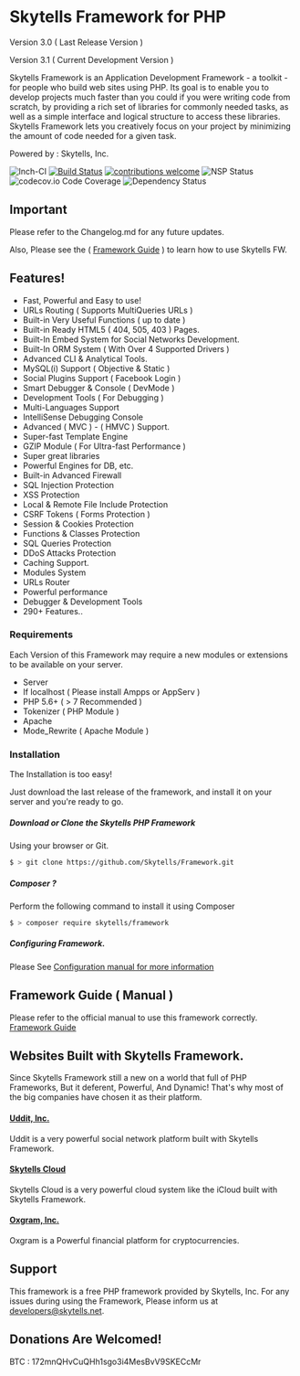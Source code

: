 # Skytells Framework for PHP
Version 3.0 ( Last Release Version )

Version 3.1 ( Current Development Version )

Skytells Framework is an Application Development Framework - a toolkit - for people who build web sites using PHP. Its goal is to enable you to develop projects much faster than you could if you were writing code from scratch, by providing a rich set of libraries for commonly needed tasks, as well as a simple interface and logical structure to access these libraries. Skytells Framework lets you creatively focus on your project by minimizing the amount of code needed for a given task.

Powered by : Skytells, Inc.

![Inch-CI](https://inch-ci.org/assets/badge-example-b71f9e833318f66f64b3f23877113051.svg)  [![Build Status](https://travis-ci.org/dwyl/esta.svg?branch=master)](https://travis-ci.org/) [![contributions welcome](https://img.shields.io/badge/contributions-welcome-brightgreen.svg?style=flat)](https://github.com/Skytells/Framework/issues)
![NSP Status](https://nodesecurity.io/orgs/dwyl/projects/1047e39b-0d4a-45ff-af65-c04afc41fc20/badge) ![codecov.io Code Coverage](https://img.shields.io/codecov/c/github/dwyl/hapi-auth-jwt2.svg?maxAge=2592000)
![Dependency Status](https://david-dm.org/dwyl/esta.svg)

## Important

Please refer to the Changelog.md for any future updates.

Also, Please see the ( <a href='http://developers.skytells.net/framework/'>Framework Guide</a> ) to learn how to use Skytells FW.



## Features!

- Fast, Powerful and Easy to use!
- URLs Routing ( Supports MultiQueries URLs )
- Built-in Very Useful Functions ( up to date )
- Built-in Ready HTML5 ( 404, 505, 403 ) Pages.
- Built-In Embed System for Social Networks Development.
- Built-In ORM System ( With Over 4 Supported Drivers )
- Advanced CLI & Analytical Tools.
- MySQL(i) Support ( Objective & Static )
- Social Plugins Support  ( Facebook Login )
- Smart Debugger & Console ( DevMode )
- Development Tools ( For Debugging )
- Multi-Languages Support
- IntelliSense Debugging Console
- Advanced ( MVC ) - ( HMVC ) Support.
- Super-fast Template Engine
- GZIP Module ( For Ultra-fast Performance )
- Super great libraries
- Powerful Engines for DB, etc.
- Built-in Advanced Firewall
- SQL Injection Protection
- XSS Protection
- Local & Remote File Include Protection
- CSRF Tokens ( Forms Protection )
- Session & Cookies Protection
- Functions & Classes Protection
- SQL Queries Protection
- DDoS Attacks Protection
- Caching Support.
- Modules System
- URLs Router
- Powerful performance
- Debugger & Development Tools
- 290+ Features..

### Requirements

Each Version of this Framework may require a new modules or extensions to be available on your server.

- Server
- If localhost ( Please install Ampps or AppServ )
- PHP 5.6+ ( > 7 Recommended )
- Tokenizer ( PHP Module )
- Apache
- Mode_Rewrite ( Apache Module )

### Installation
The Installation is too easy!

Just download the last release of the framework, and install it on your server and you're ready to go.

##### Download or Clone the Skytells PHP Framework
Using your browser or Git.

```sh
$ > git clone https://github.com/Skytells/Framework.git
```

##### Composer ?
Perform the following command to install it using Composer

```sh
$ > composer require skytells/framework
```

##### Configuring Framework.
Please See <a href='http://developers.skytells.net/framework/Getting_Started/Configuration/'>Configuration manual for more information</a>



## Framework Guide ( Manual )
Please refer to the official manual to use this framework correctly.
<a href='http://developers.skytells.net/framework/'>Framework Guide</a>

## Websites Built with Skytells Framework.

Since Skytells Framework still a new on a world that full of PHP Frameworks, But it deferent, Powerful, And Dynamic!
That's why most of the big companies have chosen it as their platform.  


#### <a href='https://www.uddit.com'>Uddit, Inc.</a>
Uddit is a very powerful social network platform built with Skytells Framework.

#### <a href='http://cloud.skytells.me'>Skytells Cloud</a>
Skytells Cloud is a very powerful cloud system like the iCloud built with Skytells Framework.

#### <a href='http://cloud.skytells.me'>Oxgram, Inc.</a>
Oxgram is a Powerful financial platform for cryptocurrencies.

## Support
This framework is a free PHP framework provided by Skytells, Inc.
For any issues during using the Framework, Please inform us at developers@skytells.net.

## Donations Are Welcomed! 
BTC : 172mnQHvCuQHh1sgo3i4MesBvV9SKECcMr

